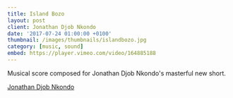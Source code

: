 ```yaml
---
title: Island Bozo
layout: post
client: Jonathan Djob Nkondo
date: '2017-07-24 01:00:00 +0100'
thumbnail: /images/thumbnails/islandbozo.jpg
category: [music, sound]
embed: https://player.vimeo.com/video/164885188
---
```


Musical score composed for Jonathan Djob Nkondo's masterful new short.

[Jonathan Djob Nkondo](http://absenteism.tumblr.com/)

